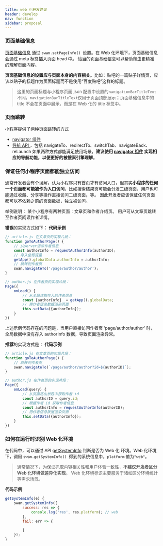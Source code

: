 ```yaml
---
title: web 化开发建议
header: develop
nav: function
sidebar: proposal
---
```

### 页面基础信息

[页面基础信息](https://smartprogram.baidu.com/docs/introduction/rank/#%E8%AE%BE%E7%BD%AE%E9%A1%B5%E9%9D%A2%E5%9F%BA%E7%A1%80%E4%BF%A1%E6%81%AF/) 通过 `swan.setPageInfo() `设置。在 Web 化环境下，页面基础信息会通过 meta 标签插入页面 head 中。
恰当的页面基础信息可以帮助爬虫更精准的理解页面内容。

**页面基础信息的设置应与页面本身的内容相关**。比如：贴吧的一篇贴子详情页，应该以贴子的标题作为页面标题而不是使用“百度贴吧”这样的标题。

> 这里的页面标题与小程序页面 json 配置中设置的`navigationBarTitleText`不同，`navigationBarTitleText`仅用于页面顶部展示；页面基础信息中的 title 不会在页面中展示，而是在 Web 化的 title 标签中。


### 页面跳转
小程序提供了两种页面跳转的方式
- [navigator 组件](/develop/component/nav/)
- [导航 API ](https://smartprogram.baidu.com/docs/develop/api/show/tab_swan-switchTab/)，包括 navigateTo、redirectTo、switchTab、navigateBack、reLaunch
如果两种方式都能满足使用场景，**建议使用 [navigator 组件](/develop/component/nav/) 实现相应的导航功能，以便更好的被搜索引擎理解**。


### 保证任何小程序页面都能独立访问
通常开发者会有个误解，认为小程序只有首页才有访问入口，但其实**小程序的任何一个页面都可能被作为入口访问**，比如搜索结果页可能会分发二级页面，用户也可能通过收藏、分享等操作直接访问二级页面，等。
因此开发者应该保证任何页面都可以不依赖之前的页面数据，独立被访问。

举例说明：
某个小程序有两种页面：文章页和作者介绍页。
用户可从文章页跳转至作者页阅读作者详情。

**错误**的实现方式如下：
**代码示例**
```javascript
// article.js 在文章页的实现片段：
function goToAuthorPage() {
    // 从server请求作者信息
    const authorInfo = requestAuthorInfo(authorID);
    // 存入全局变量
    getApp().globalData.authorInfo = authorInfo;
    // 跳转到作者页
    swan.navigateTo('/page/author/author');
}

// author.js 在作者页的实现片段：
Page({
    onLoad() {
        // 从全局读取存入的作者信息
        const {authorInfo}  = getApp().globalData;
        // 用作者信息数据渲染页面
        this.setData({authorInfo});
    }
}) 
```
上述示例代码存在的问题是，当用户直接访问作者页 ‘page/author/author’ 时，全局数据中没有存入 authorInfo 数据，导致页面渲染异常。

**推荐**的实现方式是：
**代码示例**
```javascript
// article.js 在文章页的实现片段：
function goToAuthorPage() {
    // 跳转到作者页
    swan.navigateTo(`/page/author/author?id=${authorID}`);
}

// author.js 在作者页的实现片段：
Page({
    onLoad(query) {
        // 从页面路由参数中获取作者 id
        const authorID = query.id;
        // 根据作者 id 获取作者信息
        const authorInfo = requestAuthorInfo(authorID);
        // 用作者信息数据渲染页面
        this.setData({authorInfo});
    }
}) 
```



### 如何在运行时识别 Web 化环境
在代码中，可以通过 API [getSystemInfo](https://smartprogram.baidu.com/docs/develop/api/device_sys/swan-getSystemInfo/) 判断是否为 Web 化 环境。Web 化环境下，调用 `swan.getSystemInfo() `得到的系统信息中，`platform` 值为`"web"`。

> 通常情况下，为保证抓取内容相关性和用户体验一致性，**不建议开发者区分 Web 化环境做差异化实现**。
> Web 化环境标识主要服务于诸如区分环境统计等需求场景。

**代码示例**
```javascript
getSystemInfo(e) {
    swan.getSystemInfo({
        success: res => {
            console.log('res', res.platform); // web
        },
        fail: err => {
        
        }
    });
}
```
